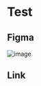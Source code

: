 # Test
## Figma

![image](https://github.com/Vlad-Skrekoten/Test/assets/88341932/6f36e5ea-bfa5-4c78-bcb4-62ea93cb6936)


## Link
<a href="https://vlad-skrekoten.github.io/Test/"></a>
